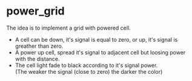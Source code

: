 # power_grid

The idea is to implement a grid with powered cell.
* A cell can be down, it's signal is equal to zero, or up, it's signal is greather than zero.
* A power up cell, spread it's signal to adjacent cell but loosing power with the distance.
* The cell light fade to black according to it's signal power.
<br>(The weaker the signal (close to zero) the darker the color)

